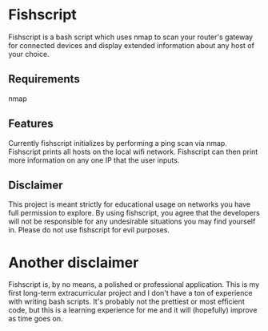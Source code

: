 # Fishscript

Fishscript is a bash script which uses nmap to scan your router's gateway for connected devices and display extended information about any host of your choice.

## Requirements

nmap

## Features

Currently fishscript initializes by performing a ping scan via nmap.
Fishscript prints all hosts on the local wifi network.
Fishscript can then print more information on any one IP that the user inputs.

## Disclaimer

This project is meant strictly for educational usage on networks you have full permission to explore. By using fishscript, you agree that the developers will not be responsible for any undesirable situations you may find yourself in. Please do not use fishscript for evil purposes.

# Another disclaimer

Fishscript is, by no means, a polished or professional application. This is my first long-term extracurricular project and I don't have a ton of experience with writing bash scripts. It's probably not the prettiest or most efficient code, but this is a learning experience for me and it will (hopefully) improve as time goes on.
